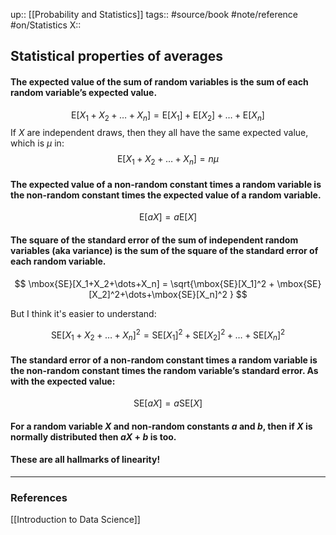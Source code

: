 up::  [[Probability and Statistics]]
tags:: #source/book #note/reference #on/Statistics 
X:: 

## Statistical properties of averages

#### The expected value of the sum of random variables is the sum of each random variable’s expected value.

$$
\mbox{E}[X_1+X_2+\dots+X_n] =  \mbox{E}[X_1] + \mbox{E}[X_2]+\dots+\mbox{E}[X_n]
$$
If $X$ are independent draws, then they all have the same expected value, which is $\mu$ in:
$$
\mbox{E}[X_1+X_2+\dots+X_n]=  n\mu
$$


#### The expected value of a non-random constant times a random variable is the non-random constant times the expected value of a random variable. 

$$
\mbox{E}[aX] =  a\mbox{E}[X]
$$
#### The square of the standard error of the sum of independent random variables (aka __variance__) is the sum of the square of the standard error of each random variable.

$$
\mbox{SE}[X_1+X_2+\dots+X_n] = \sqrt{\mbox{SE}[X_1]^2 + \mbox{SE}[X_2]^2+\dots+\mbox{SE}[X_n]^2  }
$$

But I think it's easier to understand:

$$
{\mbox{SE}[X_1+X_2+\dots+X_n]}^2 = \mbox{SE}[X_1]^2 + \mbox{SE}[X_2]^2+\dots+\mbox{SE}[X_n]^2
$$
#### The standard error of a non-random constant times a random variable is the non-random constant times the random variable’s standard error. As with the expected value:

$$
\mbox{SE}[aX] =  a\mbox{SE}[X]
$$

#### For a random variable $X$ and non-random constants $a$ and $b$, then if $X$ is normally distributed then $aX+b$ is too.

#### These are all hallmarks of linearity!


---

### References

[[Introduction to Data Science]]



